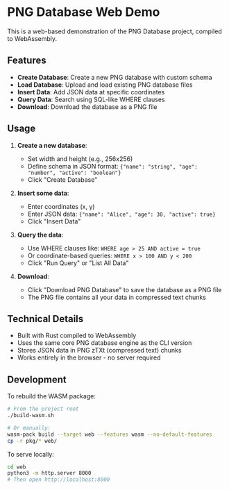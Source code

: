 # PNG Database Web Demo

This is a web-based demonstration of the PNG Database project, compiled to WebAssembly.

## Features

- **Create Database**: Create a new PNG database with custom schema
- **Load Database**: Upload and load existing PNG database files
- **Insert Data**: Add JSON data at specific coordinates
- **Query Data**: Search using SQL-like WHERE clauses
- **Download**: Download the database as a PNG file

## Usage

1. **Create a new database**:
   - Set width and height (e.g., 256x256)
   - Define schema in JSON format: `{"name": "string", "age": "number", "active": "boolean"}`
   - Click "Create Database"

2. **Insert some data**:
   - Enter coordinates (x, y)
   - Enter JSON data: `{"name": "Alice", "age": 30, "active": true}`
   - Click "Insert Data"

3. **Query the data**:
   - Use WHERE clauses like: `WHERE age > 25 AND active = true`
   - Or coordinate-based queries: `WHERE x > 100 AND y < 200`
   - Click "Run Query" or "List All Data"

4. **Download**:
   - Click "Download PNG Database" to save the database as a PNG file
   - The PNG file contains all your data in compressed text chunks

## Technical Details

- Built with Rust compiled to WebAssembly
- Uses the same core PNG database engine as the CLI version
- Stores JSON data in PNG zTXt (compressed text) chunks
- Works entirely in the browser - no server required

## Development

To rebuild the WASM package:

```bash
# From the project root
./build-wasm.sh

# Or manually:
wasm-pack build --target web --features wasm --no-default-features
cp -r pkg/* web/
```

To serve locally:

```bash
cd web
python3 -m http.server 8000
# Then open http://localhost:8000
```